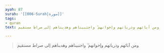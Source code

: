 ```yaml
---
ayah: 87
surah: '[[006-Surah|سورة]]'
tags:
- quran
text: ومن آبائهم وذرياتهم وإخوانهم ۖ واجتبيناهم وهديناهم إلى صراط مستقيم

---
```

> ومن آبائهم وذرياتهم وإخوانهم ۖ واجتبيناهم وهديناهم إلى صراط مستقيم
